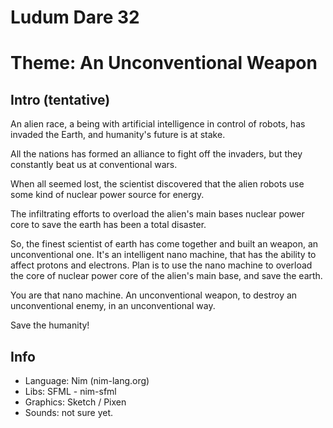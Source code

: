 # Ludum Dare 32
# Theme: An Unconventional Weapon

## Intro (tentative)

An alien race, a being with artificial intelligence in control of robots, has invaded the Earth, and humanity's future is at stake.

All the nations has formed an alliance to fight off the invaders, but they constantly beat us at conventional wars.

When all seemed lost, the scientist discovered that the alien robots use some kind of nuclear power source for energy.

The infiltrating efforts to overload the alien's main bases nuclear power core to save the earth has been a total disaster.

So, the finest scientist of earth has come together and built an weapon, an unconventional one. It's an intelligent nano machine, that has the ability to affect protons and electrons. Plan is to use the nano machine to overload the core of nuclear power core of the alien's main base, and save the earth.

You are that nano machine. An unconventional weapon, to destroy an unconventional enemy, in an unconventional way.

Save the humanity!

## Info

- Language: Nim (nim-lang.org)
- Libs: SFML - nim-sfml
- Graphics: Sketch / Pixen
- Sounds: not sure yet.
